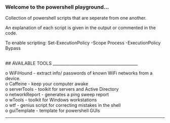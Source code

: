 ### Welcome to the powershell playground...

Collection of powershell scripts that are seperate from one another.
<br/>

An explanation of each script is given in the output or commented in the code.


To enable scripting:
Set-ExecutionPolicy -Scope Process -ExecutionPolicy Bypass

<br/>
## AVAILABLE TOOLS
__________________________________________

                                        
o    WiFiHound -    extract info/ passwords of known WiFi networks from a device.                         
o    Caffeine -    keep your computer awake                        
o    serverTools -    toolkit for servers and Active Directory                              
o    networkReport -    generates a ping sweep report                                                   
o    wTools -    toolkit for Windows workstations                                                          
o    wtf -    genius script for correcting mistakes in the shell  
o    guiTemplate -    template for powershell GUIs
                                    
_________________________________________


